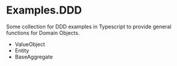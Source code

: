 # Examples.DDD

Some collection for DDD examples in Typescript to provide general functions for Domain Objects.

- ValueObject
- Entity
- BaseAggregate
